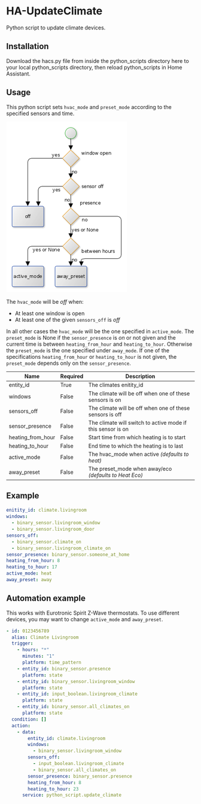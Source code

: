 # HA-UpdateClimate

Python script to update climate devices.

## Installation

Download the hacs.py file from inside the python_scripts directory here to your local python_scripts directory, then reload python_scripts in Home Assistant.

## Usage

This python script sets `hvac_mode` and `preset_mode` according to the specified sensors and time.

![BPMN](bpmn.png)

The `hvac_mode` will be _off_ when:

- At least one window is open
- At least one of the given `sensors_off` is _off_

In all other cases the `hvac_mode` will be the one specified in `active_mode`.
The `preset_mode` is None if the `sensor_presence` is _on_ or not given and the current time is between `heating_from_hour` and `heating_to_hour`.
Otherwise the `preset_mode` is the one specified under `away_mode`.
If one of the specifications `heating_from_hour` or `heating_to_hour` is not given, the `preset_mode` depends only on the `sensor_presence`.

| Name              | Required | Description                                                 |
| ----------------- | -------- | ----------------------------------------------------------- |
| entity_id         | True     | The climates enitity_id                                     |
| windows           | False    | The climate will be off when one of these sensors is on     |
| sensors_off       | False    | The climate will be off when one of these sensors is off    |
| sensor_presence   | False    | The climate will switch to active mode if this sensor is on |
| heating_from_hour | False    | Start time from which heating is to start                   |
| heating_to_hour   | False    | End time to which the heating is to last                    |
| active_mode       | False    | The hvac_mode when active *(defaults to heat)*              |
| away_preset       | False    | The preset_mode when away/eco *(defaults to Heat Eco)*      |

## Example

```yaml
enitity_id: climate.livingroom
windows:
  - binary_sensor.livingroom_window
  - binary_sensor.livingroom_door
sensors_off:
  - binary_sensor.climate_on
  - binary_sensor.livingroom_climate_on
sensor_presence: binary_sensor.someone_at_home
heating_from_hour: 8
heating_to_hour: 17
active_mode: heat
away_preset: away
```

## Automation example

This works with Eurotronic Spirit Z-Wave thermostats.
To use different devices, you may want to change `active_mode` and `away_preset`.

```yaml
- id: 0123456789
  alias: Climate Livingroom
  trigger:
    - hours: "*"
      minutes: "1"
      platform: time_pattern
    - entity_id: binary_sensor.presence
      platform: state
    - entity_id: binary_sensor.livingroom_window
      platform: state
    - entity_id: input_boolean.livingroom_climate
      platform: state
    - entity_id: binary_sensor.all_climates_on
      platform: state
  condition: []
  action:
    - data:
        entity_id: climate.livingroom
        windows:
          - binary_sensor.livingroom_window
        sensors_off:
          - input_boolean.livingroom_climate
          - binary_sensor.all_climates_on
        sensor_presence: binary_sensor.presence
        heating_from_hour: 8
        heating_to_hour: 23
      service: python_script.update_climate
```
